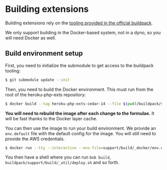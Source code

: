 # Building extensions

Building extensions rely on the [tooling provided in the official buildpack](https://github.com/heroku/heroku-buildpack-php/blob/master/support/build/README.md).

We only support building in the Docker-based system, not in a dyno, so you will need Docker as well.

## Build environment setup

First, you need to initialize the submodule to get access to the buildpack tooling:

```bash
$ git submodule update --init
```

Then, you need to build the Docker environment. This must run from the root of the heroku-php-exts repository:

```bash
$ docker build --tag heroku-php-exts-cedar-14 --file $(pwd)/buildpack/support/build/_docker/cedar-14.Dockerfile .
```

**You will need to rebuild the image after each change to the formulae.** It will be fast thanks to the Docker layer cache.

You can then use the image to run your build environment. We provide an `env.default` file with the default config for the image. You will still need to provide the AWS credentials.

```bash
$ docker run --tty --interactive --env-file=support/build/_docker/env.default -e AWS_ACCESS_KEY_ID=... -e AWS_SECRET_ACCESS_KEY=... heroku-php-exts-cedar-14 /bin/bash
```

You then have a shell where you can run `bob build`, `buildpack/support/build/_util/deploy.sh` and so forth.
